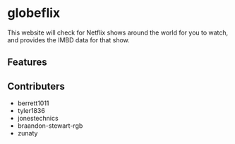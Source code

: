 # globeflix
This website will check for Netflix shows around the world for you to watch, and provides the IMBD data for that show.

## Features

## Contributers
- berrett1011
- tyler1836
- jonestechnics
- braandon-stewart-rgb
- zunaty